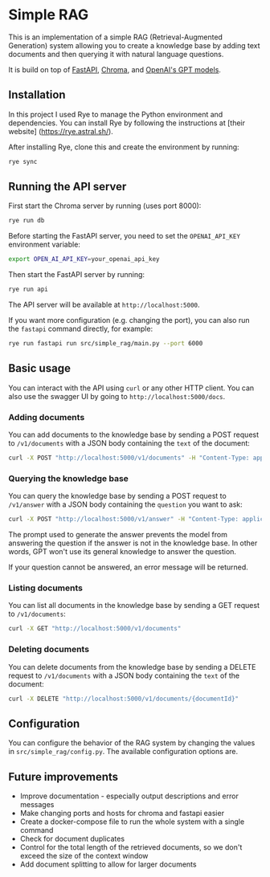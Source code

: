 # Simple RAG

This is an implementation of a simple RAG (Retrieval-Augmented Generation)
system allowing you to create a knowledge base by adding text documents and
then querying it with natural language questions.

It is build on top of [FastAPI](https://fastapi.tiangolo.com/), 
[Chroma](https://trychroma.com/), and [OpenAI's GPT models](https://openai.com/).

## Installation

In this project I used Rye to manage the Python environment and dependencies.
You can install Rye by following the instructions at [their website]
(https://rye.astral.sh/).

After installing Rye, clone this and create the environment by running:

```bash
rye sync
```

## Running the API server

First start the Chroma server by running (uses port 8000):

```bash
rye run db
```

Before starting the FastAPI server, you need to set the `OPENAI_API_KEY` environment variable:

```bash
export OPEN_AI_API_KEY=your_openai_api_key
```

Then start the FastAPI server by running:

```bash
rye run api
```

The API server will be available at `http://localhost:5000`.

If you want more configuration (e.g. changing the port), you can also run the
`fastapi` command directly, for example:

```bash
rye run fastapi run src/simple_rag/main.py --port 6000
```

## Basic usage

You can interact with the API using `curl` or any other HTTP client. You can also use the swagger UI 
by going to `http://localhost:5000/docs`.

### Adding documents

You can add documents to the knowledge base by sending a POST request to
`/v1/documents` with a JSON body containing the `text` of the document:

```bash
curl -X POST "http://localhost:5000/v1/documents" -H "Content-Type: application/json" -d '{"text": "The capital of France is Paris."}'
```

### Querying the knowledge base

You can query the knowledge base by sending a POST request to `/v1/answer` with
a JSON body containing the `question` you want to ask:

```bash
curl -X POST "http://localhost:5000/v1/answer" -H "Content-Type: application/json" -d '{"question": "What is the capital of France?"}'
```

The prompt used to generate the answer prevents the model from answering the question if the answer
is not in the knowledge base. In other words, GPT won't use its general knowledge to answer the question.

If your question cannot be answered, an error message will be returned.

### Listing documents

You can list all documents in the knowledge base by sending a GET request to
`/v1/documents`:

```bash
curl -X GET "http://localhost:5000/v1/documents"
```

### Deleting documents

You can delete documents from the knowledge base by sending a DELETE request to
`/v1/documents` with a JSON body containing the `text` of the document:

```bash
curl -X DELETE "http://localhost:5000/v1/documents/{documentId}"
```

## Configuration

You can configure the behavior of the RAG system by changing the values in
`src/simple_rag/config.py`. The available configuration options are.

## Future improvements

- Improve documentation - especially output descriptions and error messages
- Make changing ports and hosts for chroma and fastapi easier
- Create a docker-compose file to run the whole system with a single command
- Check for document duplicates
- Control for the total length of the retrieved documents, so we don't exceed the size of the context window
- Add document splitting to allow for larger documents
